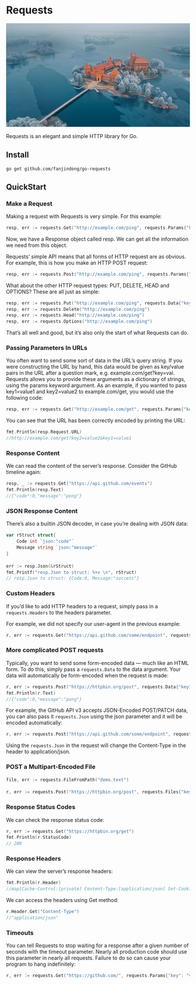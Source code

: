 # Requests
![](./doc/images/TrakaiLithuania_ZH-CN0447602818_1920x1080.jpg)

Requests is an elegant and simple HTTP library for Go.

## Install

```shell script
go get github.com/fanjindong/go-requests
```

## QuickStart

### Make a Request

Making a request with Requests is very simple.
For this example:

```go
resp, err := requests.Get("http://example.com/ping", requests.Params{"key": "value"})
```
Now, we have a Response object called resp. We can get all the information we need from this object.

Requests’ simple API means that all forms of HTTP request are as obvious. For example, this is how you make an HTTP POST request:

```go
resp, err := requests.Post("http://example.com/ping", requests.Params{"k": "v"}, requests.Json{"key": "value"})
```

What about the other HTTP request types: PUT, DELETE, HEAD and OPTIONS? These are all just as simple:

```go
resp, err := requests.Put("http://example.com/ping", requests.Data{"key": "value"})
resp, err := requests.Delete("http://example.com/ping")
resp, err := requests.Head("http://example.com/ping")
resp, err := requests.Options("http://example.com/ping")
```
That’s all well and good, but it’s also only the start of what Requests can do.

### Passing Parameters In URLs

You often want to send some sort of data in the URL’s query string. 
If you were constructing the URL by hand, this data would be given as key/value pairs in the URL after a question mark, 
e.g. example.com/get?key=val. Requests allows you to provide these arguments as a dictionary of strings, 
using the params keyword argument. As an example, if you wanted to pass key1=value1 and key2=value2 to example.com/get, 
you would use the following code:

```go
resp, err := requests.Get("http://example.com/get", requests.Params{"key1": "value1", "key2": "value2"})
```
You can see that the URL has been correctly encoded by printing the URL:
```go
fmt.Println(resp.Request.URL)
//http://example.com/get?key2=value2&key1=value1
```

### Response Content

We can read the content of the server’s response. Consider the GitHub timeline again:

```go
resp, _ := requests.Get("https://api.github.com/events")
fmt.Println(resp.Text)
//{"code":0,"message":"pong"}
```

### JSON Response Content

There’s also a builtin JSON decoder, in case you’re dealing with JSON data:

```go
var rStruct struct{
    Code int `json:"code"`
    Message string `json:"message"`
}

err := resp.Json(&rStruct)
fmt.Printf("resp.Json to struct: %+v \n", rStruct)
// resp.Json to struct: {Code:0, Message:"success"} 
```

### Custom Headers

If you’d like to add HTTP headers to a request, simply pass in a `requests.Headers` to the headers parameter.

For example, we did not specify our user-agent in the previous example:

```go
r, err := requests.Get("https://api.github.com/some/endpoint", requests.Headers{"user-agent": "my-app/0.0.1"})
```

### More complicated POST requests

Typically, you want to send some form-encoded data — much like an HTML form. To do this, 
simply pass a `requests.Data` to the data argument. 
Your data will automatically be form-encoded when the request is made:

```go
r, err := requests.Post("https://httpbin.org/post", requests.Data{"key1": "value1", "key2": "value2"})
fmt.Println(r.Text)
//{"code":0,"message":"pong"}
```

For example, the GitHub API v3 accepts JSON-Encoded POST/PATCH data, 
you can also pass it `requests.Json` using the json parameter and it will be encoded automatically:

```go
r, err := requests.Post("https://api.github.com/some/endpoint", requests.Json{"key1": "value1", "key2": "value2"})
```

Using the `requests.Json` in the request will change the Content-Type in the header to application/json.

### POST a Multipart-Encoded File

```go
file, err := requests.FileFromPath("demo.text")

r, err := requests.Post("https://httpbin.org/post", requests.Files{"key": "value", "file": file})
```

### Response Status Codes

We can check the response status code:

```go
r, err := requests.Get("https://httpbin.org/get")
fmt.Println(r.StatusCode)
// 200
```

### Response Headers

We can view the server’s response headers:

```go
fmt.Println(r.Header)
//map[Cache-Control:[private] Content-Type:[application/json] Set-Cookie:[QINGCLOUDELB=d9a2454c187d2875afb6701eb80e9c8761ebcf3b54797eae61b25b90f71273ea; path=/; HttpOnly]]

```
We can access the headers using Get method:

```go
r.Header.Get("Content-Type")
//"application/json"
```

### Timeouts

You can tell Requests to stop waiting for a response after a given number of seconds with the timeout parameter. 
Nearly all production code should use this parameter in nearly all requests. 
Failure to do so can cause your program to hang indefinitely:


```go
r, err := requests.Get("https://github.com/", requests.Params{"key": "value"}, requests.Timeout(3*time.Secend))
```
